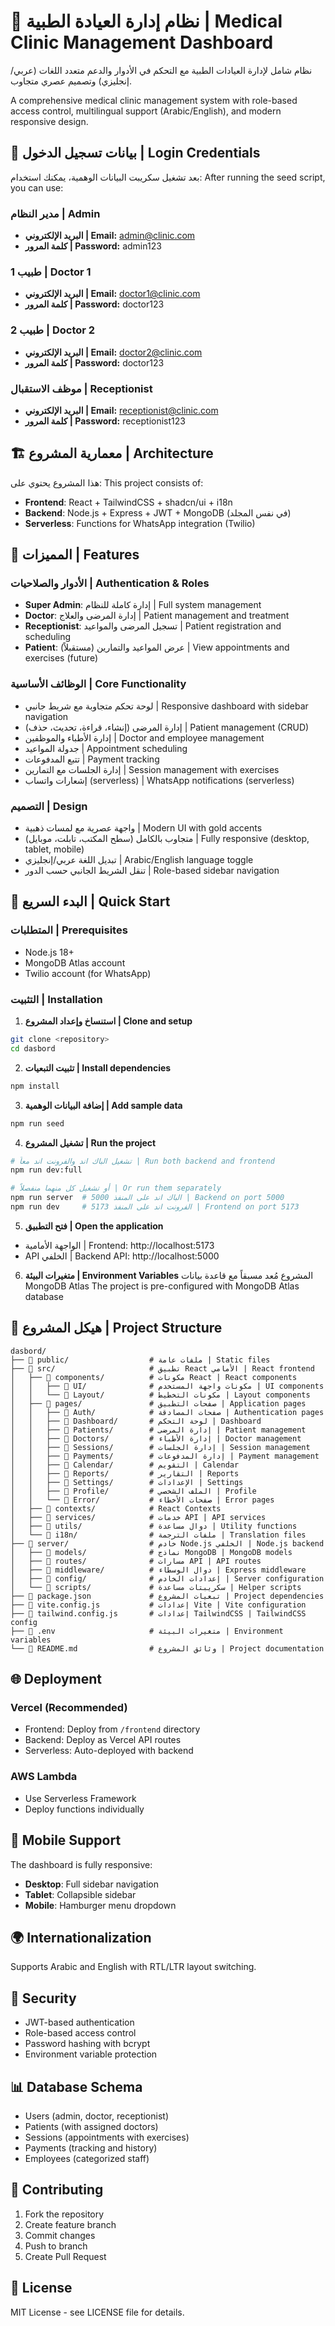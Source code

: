 # 🏥 نظام إدارة العيادة الطبية | Medical Clinic Management Dashboard

نظام شامل لإدارة العيادات الطبية مع التحكم في الأدوار والدعم متعدد اللغات (عربي/إنجليزي) وتصميم عصري متجاوب.

A comprehensive medical clinic management system with role-based access control, multilingual support (Arabic/English), and modern responsive design.

## 🔐 بيانات تسجيل الدخول | Login Credentials

بعد تشغيل سكريبت البيانات الوهمية، يمكنك استخدام:
After running the seed script, you can use:

### مدير النظام | Admin
- **البريد الإلكتروني | Email:** admin@clinic.com
- **كلمة المرور | Password:** admin123

### طبيب 1 | Doctor 1
- **البريد الإلكتروني | Email:** doctor1@clinic.com
- **كلمة المرور | Password:** doctor123

### طبيب 2 | Doctor 2
- **البريد الإلكتروني | Email:** doctor2@clinic.com
- **كلمة المرور | Password:** doctor123

### موظف الاستقبال | Receptionist
- **البريد الإلكتروني | Email:** receptionist@clinic.com
- **كلمة المرور | Password:** receptionist123

## 🏗️ معمارية المشروع | Architecture

هذا المشروع يحتوي على:
This project consists of:

- **Frontend**: React + TailwindCSS + shadcn/ui + i18n
- **Backend**: Node.js + Express + JWT + MongoDB (في نفس المجلد)
- **Serverless**: Functions for WhatsApp integration (Twilio)

## 🎯 المميزات | Features

### الأدوار والصلاحيات | Authentication & Roles
- **Super Admin**: إدارة كاملة للنظام | Full system management
- **Doctor**: إدارة المرضى والعلاج | Patient management and treatment
- **Receptionist**: تسجيل المرضى والمواعيد | Patient registration and scheduling
- **Patient**: عرض المواعيد والتمارين (مستقبلاً) | View appointments and exercises (future)

### الوظائف الأساسية | Core Functionality
- لوحة تحكم متجاوبة مع شريط جانبي | Responsive dashboard with sidebar navigation
- إدارة المرضى (إنشاء، قراءة، تحديث، حذف) | Patient management (CRUD)
- إدارة الأطباء والموظفين | Doctor and employee management
- جدولة المواعيد | Appointment scheduling
- تتبع المدفوعات | Payment tracking
- إدارة الجلسات مع التمارين | Session management with exercises
- إشعارات واتساب (serverless) | WhatsApp notifications (serverless)

### التصميم | Design
- واجهة عصرية مع لمسات ذهبية | Modern UI with gold accents
- متجاوب بالكامل (سطح المكتب، تابلت، موبايل) | Fully responsive (desktop, tablet, mobile)
- تبديل اللغة عربي/إنجليزي | Arabic/English language toggle
- تنقل الشريط الجانبي حسب الدور | Role-based sidebar navigation

## 🚀 البدء السريع | Quick Start

### المتطلبات | Prerequisites
- Node.js 18+
- MongoDB Atlas account
- Twilio account (for WhatsApp)

### التثبيت | Installation

1. **استنساخ وإعداد المشروع | Clone and setup**
```bash
git clone <repository>
cd dasbord
```

2. **تثبيت التبعيات | Install dependencies**
```bash
npm install
```

3. **إضافة البيانات الوهمية | Add sample data**
```bash
npm run seed
```

4. **تشغيل المشروع | Run the project**
```bash
# تشغيل الباك اند والفرونت اند معاً | Run both backend and frontend
npm run dev:full

# أو تشغيل كل منهما منفصلاً | Or run them separately
npm run server  # الباك اند على المنفذ 5000 | Backend on port 5000
npm run dev     # الفرونت اند على المنفذ 5173 | Frontend on port 5173
```

5. **فتح التطبيق | Open the application**
- الواجهة الأمامية | Frontend: http://localhost:5173
- API الخلفي | Backend API: http://localhost:5000

6. **متغيرات البيئة | Environment Variables**
المشروع مُعد مسبقاً مع قاعدة بيانات MongoDB Atlas
The project is pre-configured with MongoDB Atlas database

## 📁 هيكل المشروع | Project Structure

```
dasbord/
├── 📁 public/                  # ملفات عامة | Static files
├── 📁 src/                     # تطبيق React الأمامي | React frontend
│   ├── 📁 components/          # مكونات React | React components
│   │   ├── 📁 UI/              # مكونات واجهة المستخدم | UI components
│   │   └── 📁 Layout/          # مكونات التخطيط | Layout components
│   ├── 📁 pages/               # صفحات التطبيق | Application pages
│   │   ├── 📁 Auth/            # صفحات المصادقة | Authentication pages
│   │   ├── 📁 Dashboard/       # لوحة التحكم | Dashboard
│   │   ├── 📁 Patients/        # إدارة المرضى | Patient management
│   │   ├── 📁 Doctors/         # إدارة الأطباء | Doctor management
│   │   ├── 📁 Sessions/        # إدارة الجلسات | Session management
│   │   ├── 📁 Payments/        # إدارة المدفوعات | Payment management
│   │   ├── 📁 Calendar/        # التقويم | Calendar
│   │   ├── 📁 Reports/         # التقارير | Reports
│   │   ├── 📁 Settings/        # الإعدادات | Settings
│   │   ├── 📁 Profile/         # الملف الشخصي | Profile
│   │   └── 📁 Error/           # صفحات الأخطاء | Error pages
│   ├── 📁 contexts/            # React Contexts
│   ├── 📁 services/            # خدمات API | API services
│   ├── 📁 utils/               # دوال مساعدة | Utility functions
│   └── 📁 i18n/                # ملفات الترجمة | Translation files
├── 📁 server/                  # خادم Node.js الخلفي | Node.js backend
│   ├── 📁 models/              # نماذج MongoDB | MongoDB models
│   ├── 📁 routes/              # مسارات API | API routes
│   ├── 📁 middleware/          # دوال الوسطاء | Express middleware
│   ├── 📁 config/              # إعدادات الخادم | Server configuration
│   └── 📁 scripts/             # سكريبتات مساعدة | Helper scripts
├── 📄 package.json             # تبعيات المشروع | Project dependencies
├── 📄 vite.config.js           # إعدادات Vite | Vite configuration
├── 📄 tailwind.config.js       # إعدادات TailwindCSS | TailwindCSS config
├── 📄 .env                     # متغيرات البيئة | Environment variables
└── 📄 README.md                # وثائق المشروع | Project documentation
```

## 🌐 Deployment

### Vercel (Recommended)
- Frontend: Deploy from `/frontend` directory
- Backend: Deploy as Vercel API routes
- Serverless: Auto-deployed with backend

### AWS Lambda
- Use Serverless Framework
- Deploy functions individually

## 📱 Mobile Support

The dashboard is fully responsive:
- **Desktop**: Full sidebar navigation
- **Tablet**: Collapsible sidebar
- **Mobile**: Hamburger menu dropdown

## 🌍 Internationalization

Supports Arabic and English with RTL/LTR layout switching.

## 🔐 Security

- JWT-based authentication
- Role-based access control
- Password hashing with bcrypt
- Environment variable protection

## 📊 Database Schema

- Users (admin, doctor, receptionist)
- Patients (with assigned doctors)
- Sessions (appointments with exercises)
- Payments (tracking and history)
- Employees (categorized staff)

## 🤝 Contributing

1. Fork the repository
2. Create feature branch
3. Commit changes
4. Push to branch
5. Create Pull Request

## 📄 License

MIT License - see LICENSE file for details.

